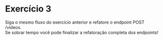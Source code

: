 # Exercício 3
Siga o mesmo fluxo do exercício anterior e refatore o endpoint POST /videos.
<br>
Se sobrar tempo você pode finalizar a refatoração completa dos endpoints!